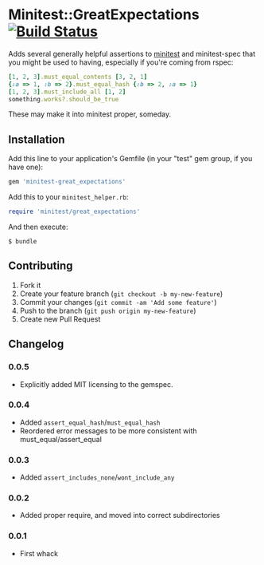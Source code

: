 # Minitest::GreatExpectations [![Build Status](https://api.travis-ci.org/mceachen/minitest-great_expectations.png?branch=master)](https://travis-ci.org/mceachen/minitest-great_expectations)

Adds several generally helpful assertions to [minitest](http://docs.seattlerb.org/minitest/) and minitest-spec that you might be used to
having, especially if you're coming from rspec:

``` ruby
[1, 2, 3].must_equal_contents [3, 2, 1]
{:a => 1, :b => 2}.must_equal_hash {:b => 2, :a => 1}
[1, 2, 3].must_include_all [1, 2]
something.works?.should_be_true
```

These may make it into minitest proper, someday.

## Installation

Add this line to your application's Gemfile (in your "test" gem group, if you have one):

``` ruby
gem 'minitest-great_expectations'
```

Add this to your ```minitest_helper.rb```:

``` ruby
require 'minitest/great_expectations'
```

And then execute:

    $ bundle

## Contributing

1. Fork it
2. Create your feature branch (`git checkout -b my-new-feature`)
3. Commit your changes (`git commit -am 'Add some feature'`)
4. Push to the branch (`git push origin my-new-feature`)
5. Create new Pull Request

## Changelog

### 0.0.5

* Explicitly added MIT licensing to the gemspec.

### 0.0.4

* Added ```assert_equal_hash```/```must_equal_hash```
* Reordered error messages to be more consistent with must_equal/assert_equal

### 0.0.3

* Added ```assert_includes_none```/```wont_include_any```

### 0.0.2

* Added proper require, and moved into correct subdirectories

### 0.0.1

* First whack
